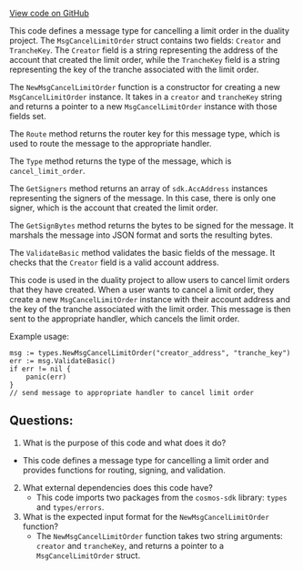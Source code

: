 [View code on GitHub](https://github.com/duality-labs/duality/dex/types/message_cancel_limit_order.go)

This code defines a message type for cancelling a limit order in the duality project. The `MsgCancelLimitOrder` struct contains two fields: `Creator` and `TrancheKey`. The `Creator` field is a string representing the address of the account that created the limit order, while the `TrancheKey` field is a string representing the key of the tranche associated with the limit order. 

The `NewMsgCancelLimitOrder` function is a constructor for creating a new `MsgCancelLimitOrder` instance. It takes in a `creator` and `trancheKey` string and returns a pointer to a new `MsgCancelLimitOrder` instance with those fields set.

The `Route` method returns the router key for this message type, which is used to route the message to the appropriate handler.

The `Type` method returns the type of the message, which is `cancel_limit_order`.

The `GetSigners` method returns an array of `sdk.AccAddress` instances representing the signers of the message. In this case, there is only one signer, which is the account that created the limit order.

The `GetSignBytes` method returns the bytes to be signed for the message. It marshals the message into JSON format and sorts the resulting bytes.

The `ValidateBasic` method validates the basic fields of the message. It checks that the `Creator` field is a valid account address.

This code is used in the duality project to allow users to cancel limit orders that they have created. When a user wants to cancel a limit order, they create a new `MsgCancelLimitOrder` instance with their account address and the key of the tranche associated with the limit order. This message is then sent to the appropriate handler, which cancels the limit order. 

Example usage:

```
msg := types.NewMsgCancelLimitOrder("creator_address", "tranche_key")
err := msg.ValidateBasic()
if err != nil {
    panic(err)
}
// send message to appropriate handler to cancel limit order
```
## Questions: 
 1. What is the purpose of this code and what does it do?
   - This code defines a message type for cancelling a limit order and provides functions for routing, signing, and validation.
2. What external dependencies does this code have?
   - This code imports two packages from the `cosmos-sdk` library: `types` and `types/errors`.
3. What is the expected input format for the `NewMsgCancelLimitOrder` function?
   - The `NewMsgCancelLimitOrder` function takes two string arguments: `creator` and `trancheKey`, and returns a pointer to a `MsgCancelLimitOrder` struct.